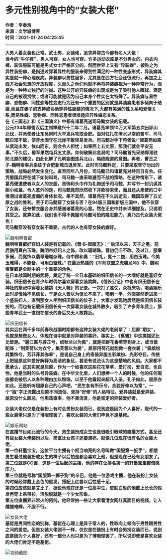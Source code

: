 # 多元性别视角中的“女装大佬”

**作者：辛泰浩  
来源：文学城博客  
时间：2021-01-24 04:25:45**

---

**大男人着女装也正常。武士男，女装佬，追求异常古今都有名人大佬！  
当今的“牛仔裤”，男人可穿，女人也可穿。许多运动衣库是不分男女的。内衣内裤、装饰服装可能是男式女士严格区分的。然而世界上又有“异装癖”，被称之为异性装扮癖，是指通过穿着异性的服装来得到性满足的一种性变态形式，异装癖其实是就一种心理疾病。异装癖以男性居多，尤其是在西方社会还很流行，再加之上西方社会思想的开放程度，久而久之他们也就不再将异装癖视为一种异常行为，而是为一种特立独行的时尚。这种公开的异装癖的出现或是为了吸引他人眼球，满足自己的被观赏欲；或者可能就是因为自己本身个性实在太特殊了。异装癖与易性癖、恋物癖、同性恋等性变态行为还有一个重要的区别就是异装癖患者多倾向于结婚,而且在妻子的支持或协助穿异性服装的情况下,大都有美满的性关系和爱情关系;而易性癖、恋物癖、同性恋患者很难适应异性婚恋关系。  
在《三国志》和《三国演义》中都有诸葛亮送司马懿女装的记载。  
公元234年即蜀汉后主刘禅建兴十二年二月。诸葛亮率领10万大军第五次出祁山北伐，并派使者让东吴同时大举发兵攻取合肥。面对驻扎在渭水以南的蜀军，司马懿自知不敌，便背水固守在北岸不敢轻易发兵。司马懿对手下将领说∶“诸葛亮如果从武动出发，依山而东，则会令人担忧；如果西上五丈原，那我们就会平安无事。”不久后，蜀军果然屯兵五丈原。如何破解此危局呢？司马懿首先采纳郭淮驻防北原的建议，由此化解了孔明妄图连兵北山，隔绝陇道的意图。再者，曹丕之子-魏明帝率兵亲征于合肥新城击退吴军。此时司马懿料定，只要采取坚守勿出的策略，战局必然发生变化。直至同年八月份，司马懿已和诸葛亮对峙百日有余。任凭蜀国兵将在城下如何叫骂，司马懿一直采取避而不战的策略。在这种情形下，诸葛亮便遣使者以女人的衣服，首饰和头巾作为礼物送予司马懿，并写书一封讥讽其胆小如鼠。令人意外的是，司马懿竟然欣然收下并款待来使，而且还从来使的口中推测出诸葛亮虚弱的身体状况。果不其然，诸葛亮在不久后逝去，魏国取得了五丈原之战的胜利。至于司马懿穿了女装与否？在94版三国和新版三国中，他不仅穿了女装，还夸赞衣服合身并感谢诸葛亮的心意。然在正史中并未详细提及，只说明其受之。就算如此，我们也不得不佩服司马懿可怕的隐忍能力，真乃古代女装大佬也！  
司马懿穿没有穿女装不重要，古代的人也有穿女装的癖好。**

![魏明帝曹叡](/upload/album/9d/6c/a1/f388ec110298wYjwF9cu.jpg)  
**魏明帝曹叡好穿妇人装是有记载的。《晋书-舆服志》：“ 后汉以来，天子之冕，前后旒用真白玉珠。魏明帝好妇人之饰，改以珊瑚珠。晋初仍旧不改。及过江，服章多阙，而冕饰以翡翠珊瑚杂珠。侍中顾和奏：“旧礼，冕十二旒，用白玉珠。今美玉难得，不能备，可用白璇珠。” 在最近热播的《军师联盟之虎啸龙吟》中，魏明帝曹叡是全剧中的一个重要的角色。  
在日本战国时期的武将，奠定了统一全日本基础的织田信长的一大嗜好就是喜好女装。织田信长在青少年时偶尔喜欢穿着女装跳舞。《信长公记》中也有织田信长在神社的祭祀中穿着女装跳《天人舞》的记录。一次打了胜仗，众将庆功，喝酒娱乐此时却惟独不见信长，于是众人皆以为信长不来了。喝到一半，外面突然走进来一个盛装妇人，直到那女人坐到织田信长的位子上，大家才发现她居然是织田信长装扮的。而也有记载织田信长有一次穿着女装在城外散步，吸引了许多青年武士，那些青年武士一直跟在信长的身后又无人敢靠近。**

![织田信长](/upload/album/9d/6c/a1/f388ec1199272S6my56c.jpg)  
**其实远在两千多年前春秋战国时期都有这种女装大佬的老前辈了：屈原“期女”，也就是想做女人，体现在诗中就是对异装的喜好。事实上，《离骚》中这类描述比比皆是。“扈江离与辟芷兮，纫秋兰以为佩”，就是把鲜花香草穿到身上，或当做配饰；“制芰荷以为衣兮，集芙蓉以为裳”，屈原用荷花就能做一套衣裳；“佩缤纷其繁饰兮，芳菲菲其弥章”，是说自己身上的奇装异服五彩缤纷、光彩夺目。传统上把屈原这种爱好解释为高洁的象征，甚至有说法认为这是楚地的风俗。大家都不愿承认，这其实就是屈原，作为一个给喜欢这些花花草草，爱打扮，爱自恋，也自怜，他是当时的头号异装癖。在中华文化里，人们想捧一个人的时候，他的任何瑕疵都会被后人以各种理由加以粉饰，以至于他看起来超凡入圣。孔子如此，屈原亦如此。还是听听屈原自己的心声吧，“民生各有所乐兮，余独好修以为常”。一个“独”字正流露出屈原不同流俗、坚持“好修”的人格特征。爱异装就是爱异装，屈原没什么顾忌，他坦荡直率，他不畏流言，他是坚定的异装爱好者。**

**女装大佬仅仅是在装扮上有时会男扮女装而已，说到底是因为个人喜好，现代的一些女装佬只是为了博眼球罢了，喜欢女装的大佬们毕竟不是基佬。**

![娱乐网站](/upload/album/9d/6c/a1/f388ec1110234tnVCFwu.jpg)  
**在直播节目如此流行的今天，男生装扮成女生也是很吸引眼球的直播方式，甚至还有些女装大佬装扮以后，简直比女孩子还要漂亮，就像几位现在很有名的女装大佬。  
第一位轩墨宝宝，这位平台主播有个相当响亮的名号叫做“国服第一扳手”，相信男生看过他装扮成女生的样子以后怕是都会喜欢上他，但是现在已经有女朋友了。  
第二位就是CC酱，这是一位后起的主播，他的存在让排名第一的轩墨宝宝都倍感压力。  
第三位就是号称“国服第一狮子狗”的辛巴，他是一位游戏主播，他在装扮上女装的时候经常戴上金色的假发，搭配上红唇以后性感十足。  
第四位应该就是艾比了，据说他现在还是一位高中生，皮肤白皙的他戴上长长的假发再穿上吊带衫，活脱脱就是一个少女形象。  
第五位直播界非常火的阿纯，他经常拍一些让大家看清女网红真面目的视频，让人雌雄难辨，不服不行。**

![女装大佬](/upload/album/9d/6c/a1/f388ec1101513Rhhwq1O.jpg)  
**基佬是男同性恋的别称，基佬在心理上是异于常人的，性取向上倾向于男性跟男性之间的爱恋。但是女装大佬则不一样，仅仅是在装扮上有时会男扮女装而已，说到底是因为个人喜好，还有一部分人也只是为了博眼球罢了，所以说即使是喜欢女装的大佬们肯定不是基佬。**

![视频截图](/upload/album/9d/6c/a1/f388ec110106oe78ClBK.jpg)